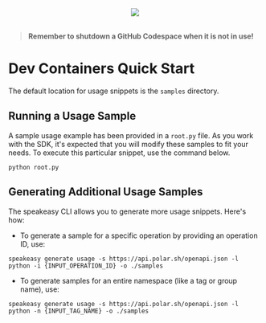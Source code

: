 
<div align="center">
    <a href="https://codespaces.new/polarsource/polar-python.git/tree/main"><img src="https://github.com/codespaces/badge.svg" /></a>
</div>
<br>

> **Remember to shutdown a GitHub Codespace when it is not in use!**

# Dev Containers Quick Start

The default location for usage snippets is the `samples` directory.

## Running a Usage Sample

A sample usage example has been provided in a `root.py` file. As you work with the SDK, it's expected that you will modify these samples to fit your needs. To execute this particular snippet, use the command below.

```
python root.py
```

## Generating Additional Usage Samples

The speakeasy CLI allows you to generate more usage snippets. Here's how:

- To generate a sample for a specific operation by providing an operation ID, use:

```
speakeasy generate usage -s https://api.polar.sh/openapi.json -l python -i {INPUT_OPERATION_ID} -o ./samples
```

- To generate samples for an entire namespace (like a tag or group name), use:

```
speakeasy generate usage -s https://api.polar.sh/openapi.json -l python -n {INPUT_TAG_NAME} -o ./samples
```
